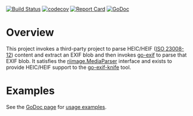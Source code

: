 [![Build Status](https://travis-ci.org/dsoprea/go-heic-exif-extractor.svg?branch=master)](https://travis-ci.org/dsoprea/go-heic-exif-extractor)
[![codecov](https://codecov.io/gh/dsoprea/go-heic-exif-extractor/branch/master/graph/badge.svg)](https://codecov.io/gh/dsoprea/go-heic-exif-extractor)
[![Report Card](https://goreportcard.com/badge/github.com/dsoprea/go-heic-exif-extractor/v2)](https://goreportcard.com/report/github.com/dsoprea/go-heic-exif-extractor/v2)
[![GoDoc](https://godoc.org/github.com/dsoprea/go-heic-exif-extractor/v2?status.svg)](https://godoc.org/github.com/dsoprea/go-heic-exif-extractor/v2)

# Overview

This project invokes a third-party project to parse HEIC/HEIF ([ISO 23008-12](https://www.iso.org/standard/66067.html)) content and extract an EXIF blob and then invokes [go-exif](https://github.com/dsoprea/go-exif) to parse that EXIF blob. It satisfies the [riimage.MediaParser](https://github.com/dsoprea/go-utility/blob/master/v2/image/media_parser_type.go) interface and exists to provide HEIC/HEIF support to the [go-exif-knife](https://github.com/dsoprea/go-exif-knife) tool.

# Examples

See the [GoDoc page](https://godoc.org/github.com/dsoprea/go-heic-exif-extractor/v2) for [usage examples](https://godoc.org/github.com/dsoprea/go-heic-exif-extractor/v2#pkg-examples).
